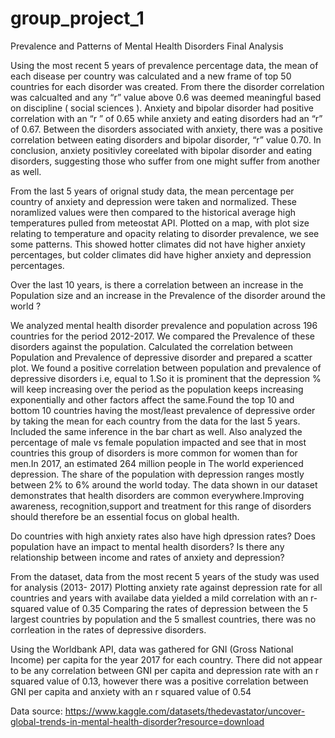 # group_project_1


Prevalence and Patterns of Mental Health Disorders 
Final Analysis



Using the most recent 5 years of prevalence percentage data, the mean of each disease per country was calculated and a new frame of top 50 countries for each disorder was created. From there the disorder correlation was calcualted and any “r” value  above 0.6 was deemed meaningful based on discipline ( social sciences ). Anxiety and bipolar disorder had positive correlation with an “r ” of 0.65 while anxiety and eating disorders had an “r” of 0.67. Between the disorders associated with anxiety, there was a positive correlation between eating disorders and bipolar disorder, “r” value 0.70. In conclusion, anxiety positivley coreelated with bipolar disorder and eating disorders, suggesting those who suffer from one might suffer from another as well. 

From the last 5 years of  orignal study data, the mean percentage per country of anxiety and depression were taken and normalized. These noramlized values were then compared to the historical average high temperatures pulled from  meteostat API. Plotted on a map, with plot size relating to temperature and opacity relating to disorder prevalence, we see some patterns. This showed hotter climates did not have higher anxiety percentages, but colder climates did have higher anxiety and depression percentages.

Over the last 10 years, is there a correlation between an increase in the Population size and an increase in the Prevalence of the disorder around the world ?

We analyzed mental health disorder prevalence and population across 196 countries for the 
period 2012-2017. We compared the Prevalence of these disorders against the population. 
Calculated the correlation between Population and Prevalence of depressive 
disorder and prepared a scatter plot.  We found  a positive correlation between population and 
prevalence of depressive disorders i.e, equal to 1.So it is prominent that the depression % will 
keep increasing over the period as the population keeps increasing exponentially and other 
factors affect the same.Found the top 10 and bottom 10 countries having the most/least 
prevalence of depressive order by taking the mean for each country from the data for the last 
5 years. Included the same inference in the bar chart as well.  Also analyzed the percentage
 of male vs female population impacted and see that in most countries this group of disorders
 is more common for women than for men.In 2017, an estimated 264 million people in 
 The world experienced depression. The share of the population with depression ranges 
mostly between 2% to 6% around the world today. The data shown in our dataset 
demonstrates that health disorders are common everywhere.Improving awareness,  recognition,support and treatment for this range of disorders should therefore be an essential
focus on global health.



Do countries with high anxiety rates also have high dpression rates? Does population have an impact to mental health disorders? Is there any relationship between income and rates of anxiety and depression?

From the dataset, data from the most recent 5 years of the study was used for analysis (2013- 2017)
Plotting anxiety rate against depression rate for all countries and years with availabe data yielded a mild correlation with an r-squared value of 0.35
Comparing the rates of depression between the 5 largest countries by population and the 5 smallest countries, there was no corrleation in the rates of depressive disorders.

Using the Worldbank API, data was gathered for GNI (Gross National Income) per capita for the year 2017 for each country. There did not appear to be any correlation between GNI per capita and depression rate with an r squared value of 0.13, however there was a positive correlation between GNI per capita and anxiety with an r squared value of 0.54


Data source: https://www.kaggle.com/datasets/thedevastator/uncover-global-trends-in-mental-health-disorder?resource=download
